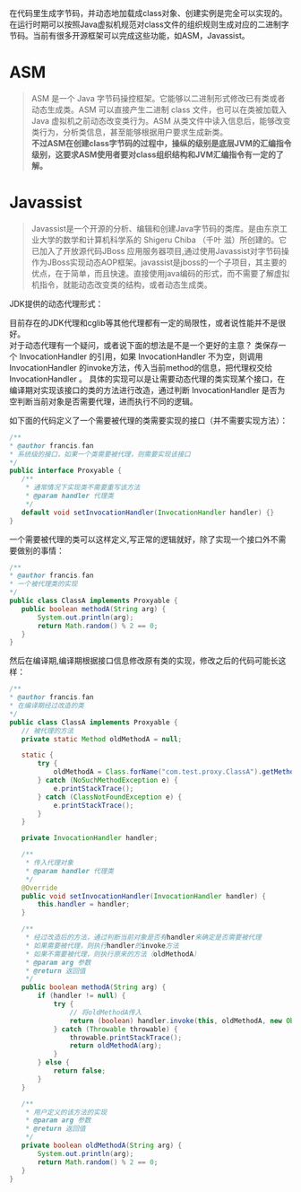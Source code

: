 在代码里生成字节码，并动态地加载成class对象、创建实例是完全可以实现的。  
在运行时期可以按照Java虚拟机规范对class文件的组织规则生成对应的二进制字节码。当前有很多开源框架可以完成这些功能，如ASM，Javassist。
# ASM
 > ASM 是一个 Java 字节码操控框架。它能够以二进制形式修改已有类或者动态生成类。ASM 可以直接产生二进制 class 文件，也可以在类被加载入 Java 虚拟机之前动态改变类行为。ASM 从类文件中读入信息后，能够改变类行为，分析类信息，甚至能够根据用户要求生成新类。  
 > **不过ASM在创建class字节码的过程中，操纵的级别是底层JVM的汇编指令级别，这要求ASM使用者要对class组织结构和JVM汇编指令有一定的了解。**

 # Javassist
 > Javassist是一个开源的分析、编辑和创建Java字节码的类库。是由东京工业大学的数学和计算机科学系的 Shigeru Chiba （千叶 滋）所创建的。它已加入了开放源代码JBoss 应用服务器项目,通过使用Javassist对字节码操作为JBoss实现动态AOP框架。javassist是jboss的一个子项目，其主要的优点，在于简单，而且快速。直接使用java编码的形式，而不需要了解虚拟机指令，就能动态改变类的结构，或者动态生成类。


JDK提供的动态代理形式：

目前存在的JDK代理和cglib等其他代理都有一定的局限性，或者说性能并不是很好。  
 对于动态代理有一个疑问，或者说下面的想法是不是一个更好的主意？
 类保存一个 InvocationHandler 的引用，如果 InvocationHandler 不为空，则调用 InvocationHandler 的invoke方法，传入当前method的信息，把代理权交给 InvocationHandler 。
 具体的实现可以是让需要动态代理的类实现某个接口，在编译期对实现该接口的类的方法进行改造，通过判断 InvocationHandler 是否为空判断当前对象是否需要代理，进而执行不同的逻辑。

 如下面的代码定义了一个需要被代理的类需要实现的接口（并不需要实现方法）：
 ```java
 /**
 * @author francis.fan
 * 系统级的接口，如果一个类需要被代理，则需要实现该接口
 */
public interface Proxyable {
    /**
     * 通常情况下实现类不需要重写该方法
     * @param handler 代理类
     */
    default void setInvocationHandler(InvocationHandler handler) {}
}
 ```

 一个需要被代理的类可以这样定义,写正常的逻辑就好，除了实现一个接口外不需要做别的事情：
 ```java
 /**
 * @author francis.fan
 * 一个被代理类的实现
 */
public class ClassA implements Proxyable {
    public boolean methodA(String arg) {
        System.out.println(arg);
        return Math.random() % 2 == 0;
    }
}
 ```

 然后在编译期,编译期根据接口信息修改原有类的实现，修改之后的代码可能长这样：

 ```java
 /**
 * @author francis.fan
 * 在编译期经过改造的类
 */
public class ClassA implements Proxyable {
    // 被代理的方法
    private static Method oldMethodA = null;

    static {
        try {
            oldMethodA = Class.forName("com.test.proxy.ClassA").getMethod("oldMethodA", new Class[]{String.class});
        } catch (NoSuchMethodException e) {
            e.printStackTrace();
        } catch (ClassNotFoundException e) {
            e.printStackTrace();
        }
    }

    private InvocationHandler handler;

    /**
     * 传入代理对象
     * @param handler 代理类
     */
    @Override
    public void setInvocationHandler(InvocationHandler handler) {
        this.handler = handler;
    }

    /**
     * 经过改造后的方法，通过判断当前对象是否有handler来确定是否需要被代理
     * 如果需要被代理，则执行handler的invoke方法
     * 如果不需要被代理，则执行原来的方法（oldMethodA）
     * @param arg 参数
     * @return 返回值
     */
    public boolean methodA(String arg) {
        if (handler != null) {
            try {
                // 将oldMethodA传入
                return (boolean) handler.invoke(this, oldMethodA, new Object[]{arg});
            } catch (Throwable throwable) {
                throwable.printStackTrace();
                return oldMethodA(arg);
            }
        } else {
            return false;
        }
    }

    /**
     * 用户定义的该方法的实现
     * @param arg 参数
     * @return 返回值
     */
    private boolean oldMethodA(String arg) {
        System.out.println(arg);
        return Math.random() % 2 == 0;
    }
}
 ```